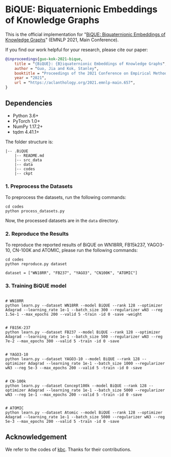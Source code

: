 BiQUE: Biquaternionic Embeddings of Knowledge Graphs
===
This is the official implementation for "[BiQUE: Biquaternionic Embeddings of Knowledge Graphs](https://arxiv.org/abs/2109.14401)" (EMNLP 2021, Main Conference).

If you find our work helpful for your research, please cite our paper:

```bibtex
@inproceedings{guo-kok-2021-bique,
    title = "{BiQUE}: {B}iquaternionic Embeddings of Knowledge Graphs",
    author = "Guo, Jia and Kok, Stanley",
    booktitle = "Proceedings of the 2021 Conference on Empirical Methods in Natural Language Processing",
    year = "2021",
    url = "https://aclanthology.org/2021.emnlp-main.657",
}
```

## Dependencies
- Python 3.6+
- PyTorch 1.0+
- NumPy 1.17.2+
- tqdm 4.41.1+

The folder structure is:

```
|-- .BiQUE
    |-- README.md
    |-- src_data
    |-- data
    |-- codes
    |-- ckpt    
```


### 1. Preprocess the Datasets
To preprocess the datasets, run the following commands:

```shell script
cd codes
python process_datasets.py
```

Now, the processed datasets are in the `data` directory.


### 2. Reproduce the Results 
To reproduce the reported results of BiQUE on WN18RR, FB15k237, YAGO3-10, CN-100K and ATOMIC, please run the following commands:

```shell script
cd codes
python reproduce.py dataset

dataset = ["WN18RR", "FB237", "YAGO3", "CN100K", "ATOMIC"]
```

### 3. Training BiQUE model

```shell script

# WN18RR
python learn.py --dataset WN18RR --model BiQUE --rank 128 --optimizer Adagrad --learning_rate 1e-1 --batch_size 300 --regularizer wN3 --reg 1.5e-1 --max_epochs 200 --valid 5 -train -id 0 -save -weight


# FB15K-237
python learn.py --dataset FB237 --model BiQUE --rank 128 --optimizer Adagrad --learning_rate 1e-1 --batch_size 500 --regularizer wN3 --reg 7e-2 --max_epochs 300 --valid 5 -train -id 0 -save


# YAGO3-10
python learn.py --dataset YAGO3-10 --model BiQUE --rank 128 --optimizer Adagrad --learning_rate 1e-1 --batch_size 1000 --regularizer wN3 --reg 5e-3 --max_epochs 200 --valid 5 -train -id 0 -save


# CN-100k
python learn.py --dataset Concept100k --model BiQUE --rank 128 --optimizer Adagrad --learning_rate 1e-1 --batch_size 5000 --regularizer wN3 --reg 1e-1 --max_epochs 200 --valid 5 -train -id 0 -save


# ATOMIC
python learn.py --dataset Atomic --model BiQUE --rank 128 --optimizer Adagrad --learning_rate 1e-1 --batch_size 5000 --regularizer wN3 --reg 5e-3 --max_epochs 200 --valid 5 -train -id 0 -save
```

## Acknowledgement
We refer to the codes of [kbc](https://github.com/facebookresearch/kbc). Thanks for their contributions.

